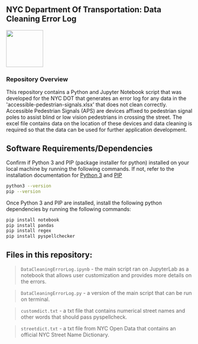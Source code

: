## NYC Department Of Transportation: Data Cleaning Error Log
<a href="url"><img src="https://upload.wikimedia.org/wikipedia/commons/thumb/1/19/NYCDOT.svg/1200px-NYCDOT.svg.png" align="middle" height="100"></a>

### Repository Overview

This repository contains a Python and Jupyter Notebook script that was developed for the NYC DOT that generates an error log for any data in the 'accessible-pedestrian-signals.xlsx' that does not clean correctly. Accessible Pedestrian Signals (APS) are devices affixed to pedestrian signal poles to assist blind or low vision pedestrians in crossing the street.  The excel file contains data on the location of these devices and data cleaning is required so that the data can be used for further application development.

Software Requirements/Dependencies
---
Confirm if Python 3 and PIP (package installer for python) installed on your local machine by running the following commands. If not, refer to the installation documentation for [Python 3](https://www.python.org/downloads/) and [PIP](https://pip.pypa.io/en/stable/installation/)

```bash
python3 --version
pip --version
``` 
Once Python 3 and PIP are installed, install the following python dependencies by running the following commands:
```bash
pip install notebook
pip install pandas
pip install regex
pip install pyspellchecker
``` 

Files in this repository:
---
> `DataCleaningErrorLog.ipynb` - the main script ran on JupyterLab as a notebook that allows user customization and provides more details on the errors.

> `DataCleaningErrorLog.py` - a version of the main script that can be run on terminal.

> `customdict.txt` - a txt file that contains numerical street names and other words that should pass  pyspellcheck.

> `streetdict.txt` - a txt file from NYC Open Data that contains an official NYC Street Name Dictionary.


